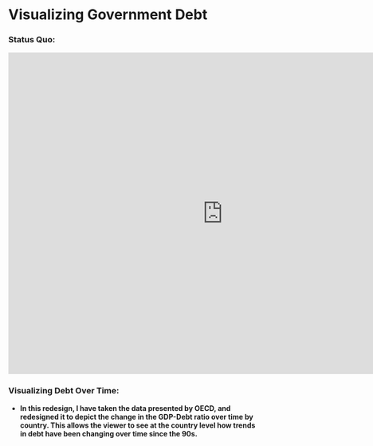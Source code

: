 # <strong>Visualizing Government Debt<strong>
  
### Status Quo:
  
  <iframe src="https://data.oecd.org/chart/6S0A" width="860" height="645" style="border: 0" mozallowfullscreen="true" webkitallowfullscreen="true" allowfullscreen="true"><a href="https://data.oecd.org/chart/6S0A" target="_blank">OECD Chart: General government debt, Total, % of GDP, Annual, 2017</a></iframe>
  
  
### Visualizing Debt Over Time:
  - In this redesign, I have taken the data presented by OECD, and redesigned it to depict the change in the GDP-Debt ratio over time by country. This allows the viewer to see at the country level how trends in debt have been changing over time since the 90s.
  
  
  <div class="flourish-embed flourish-chart" data-src="visualisation/11691730"><script src="https://public.flourish.studio/resources/embed.js"></script></div>
  
